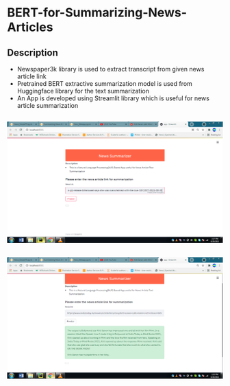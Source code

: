 # BERT-for-Summarizing-News-Articles

## Description

- Newspaper3k library is used to extract transcript from given news article link
- Pretrained BERT extractive summarization model is used from Huggingface library for the text summarization 
- An App is developed using Streamlit library which is useful for news article summarization


##



![](https://github.com/revanks/BERT-for-Summarizing-News-Articles-/blob/main/News_Summrizer_app_1.png)


##

![](https://github.com/revanks/BERT-for-Summarizing-News-Articles-/blob/main/News_Summrizer_app_2.png)








